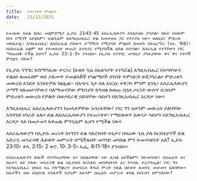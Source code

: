 ```yaml
---
title:  የጭንቀት ምልክት
date:   15/12/2025
---
```


`የሙሉው ክፍል ክቡር መደምደሚያ ኢያሱ 21፡43-45 እስራኤላውያን እንደታዘዙ ያሳያል። ስኬት በፍፁም በነፃ የሚገኝ አይደለም፤ ሁልጊዜም ለእግዚአብሔር ቃል ከመታዘዝ ጋር የተያያዘ ነው። ስለዚህ፣ ምድሪቱ መከፋፈሏ፣ እግዚአብሔር ለእስራኤል ያለውን ታማኝነት የሚያሳይ ምልክት ከመሆኑ በተጨማሪ (ነህ. 9፡8)፣ በእስራኤል አቋም ላይ የተመሰረተ ውጤት እንዲኖር የሚያስችል ዕድል ይሰጣል። እስራኤል የተገኘውን ነገር ማስጠበቅ ትችል ይሆን? ኢያሱ 23:1-5ን ያንብቡ። የኢያሱ የንግግር መግቢያ ያካተታቸው ዋና ዋና ነጥቦች ምንድን ናቸው?`

የኢያሱ ንግግር ከሽማግሌው ተናጋሪ (ሁለት ጊዜ በአጽንዖት ተነግሯል) እግዚአብሔር የሰጣቸውን ተልዕኮ ለመፈፀም ወደ ታደሙት ተመልካቾች የጎልማሶች ሰንበት ትምህርት ይሸጋገራል። ምድሪቱን መውረስ እንዴት እንደተቻለ ገልጿል፡- በአጭሩ ጌታ ስለ እነርሱ ተዋጋ። ምንም እንኳ፣ እስራኤላውያን ታማኝ ባለመሆናቸውና ባለማመናቸው ምክንያት ከግብፅ ከወጡ በኋላ ጦርነት ውስጥ ቢገቡም ምድሪቱን መውረስ የቻሉት በወታደራዊ ኃይላቸው ሳይሆን በእግዚአብሔር እርዳታ ነው።

እግዚአብሔር እስራኤላውያንን ከጠላቶቻቸው አሳረፋቸው፤ ነገር ግን አሁንም መውረስ ያለባቸው አንዳንድ ሀገራት አሉ። ድል ለእስራኤላውያን የተጠናቀቀ፣ የማይለወጥ እውነታ ሳይሆን በእግዚአብሔር እርዳታ ላይ በመታመን ከቀጠሉ ምንጊዜም ሊሆን የሚችል ነው።

እስራኤላውያን በኢያሱ መሪነት ከነዓንን ድል ባደረጉበት ሁኔታና በዛሬው ጊዜ ያሉ ክርስቲያኖች ድል አድራጊ መንፈሳዊ ሕይወት መምራት በሚችሉበት መንገድ መካከል ምን ተመሳሳይነት አለ? ኢያሱ 23፡10፣ ቆላ. 2፡15፣ 2 ቆሮ. 10፡ 3-5፣ ኤፌ. 6፡11-18ን ያንብቡ።

`የእስራኤላውያን ድሎች በጥንካሬያቸው እና በስልታቸው ነው ሊባል አይችልም። በተመሳሳይ፣ በኃጢአት እና በፈተና ላይ ያለው መንፈሳዊ ድል በኢየሱስ ክርስቶስ መስዋዕትነት እና ትንሳኤ ተረጋግጧል፤ ነገር ግን የእግዚአብሔር ህዝብ ዛሬ ያለማቋረጥ በመንፈስ ቅዱስ ምሪት የድል ህይወት ለመኖር መታመን አለባቸው። በፊታችን ብዙ አስደናቂ ተስፋዎች ቢኖሩም አሁንም ኃጢአት መሥራት ቀላል የሆነብን ለምንድነው?`
